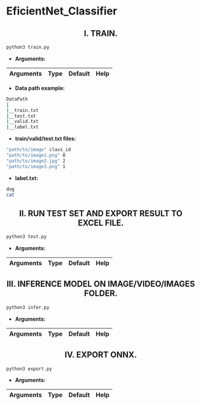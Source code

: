 # EficientNet_Classifier

## <div align="center"> I. TRAIN. </div>

```sh
python3 train.py
```

- **Arguments:**

| Arguments | Type | Default | Help
|-----------|------|---------|------

- **Data path example:**
```sh
DataPath
|
|__train.txt
|__test.txt
|__valid.txt
|__label.txt
```
- **train/valid/test.txt files:**
```sh
"path/to/image" class_id
"path/to/image1.png" 0
"path/to/image2.jpg" 2
"path/to/image3.png" 1
```

- **label.txt:**
```sh
dog
cat
```


## <div align="center"> II. RUN TEST SET AND EXPORT RESULT TO EXCEL FILE. </div>

```sh
python3 test.py
```

- **Arguments:**

| Arguments | Type | Default | Help
|-----------|------|---------|------


## <div align="center"> III. INFERENCE MODEL ON IMAGE/VIDEO/IMAGES FOLDER. </div>

```sh
python3 infer.py
```

- **Arguments:**

| Arguments | Type | Default | Help
|-----------|------|---------|------


## <div align="center"> IV. EXPORT ONNX. </div>

```sh
python3 export.py
```

- **Arguments:**

| Arguments | Type | Default | Help
|-----------|------|---------|------
